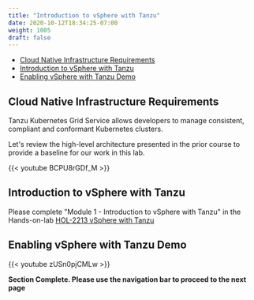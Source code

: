 ```yaml
---
title: "Introduction to vSphere with Tanzu"
date: 2020-10-12T18:34:25-07:00
weight: 1005
draft: false
---
```


- [Cloud Native Infrastructure Requirements](#cloud-native-infrastructure-requirements)
- [Introduction to vSphere with Tanzu](#introduction-to-vsphere-with-tanzu)
- [Enabling vSphere with Tanzu Demo](#enabling-vsphere-with-tanzu-demo)

## Cloud Native Infrastructure Requirements

Tanzu Kubernetes Grid Service allows developers to manage consistent, compliant and conformant Kubernetes clusters.

Let's review the high-level architecture presented in the prior course to provide a baseline for our work in this lab.

{{< youtube BCPU8rGDf_M >}}

## Introduction to vSphere with Tanzu

Please complete "Module 1 - Introduction to vSphere with Tanzu" in the Hands-on-lab [HOL-2213 vSphere with Tanzu](https://labs.hol.vmware.com/HOL/catalogs/lab/10402)

## Enabling vSphere with Tanzu Demo

{{< youtube zUSn0pjCMLw >}}

**Section Complete. Please use the navigation bar to proceed to the next page**
